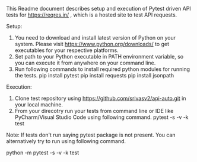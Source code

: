 This Readme document describes setup and execution of Pytest driven API tests for https://reqres.in/ , which is a hosted site to test API requests. 

Setup:
1. You need to download and install latest version of Python on your system. Please visit https://www.python.org/downloads/ to get executables for your respective platforms. 
2. Set path to your Python executable in PATH environment variable, so you can execute it from anywhere on your command line.
3. Run following commands to install required python modules for running the tests.
  pip install pytest
  pip install requests
  pip install jsonpath

Execution:
1. Clone test repository using https://github.com/srivasv2/api-auto.git in your local machine.
2. From your direcotry run your tests from command line or IDE like PyCharm/Visual Studio Code using following command.
   pytest -s -v -k test 

Note: If tests don't run saying pytest package is not present. You can alternatively try to run using following command.

python -m pytest -s -v -k test
